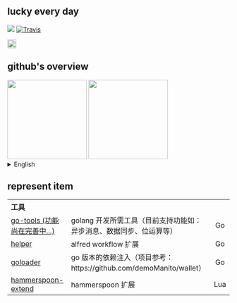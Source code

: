 ## lucky every day
<img src="https://wakatime.com/badge/user/2b8721ce-129f-413a-8c60-69d3022357a9.svg" /> [![Travis](https://img.shields.io/badge/bestlanguage-golang-green)]()

<img src="https://media.giphy.com/media/Dh5q0sShxgp13DwrvG/giphy.gif" width="20px">


## github's overview
 <div>
  <img height="180" src="https://github-readme-stats.vercel.app/api?username=demoManito&include_all_commits=true&show_icons=true&hide_border=true&theme=dracula&locale=cn"/>
  <img height="180" src="https://github-readme-stats.vercel.app/api/top-langs/?username=demoManito&locale=cn"/>
</div>

<details>
  <summary>
    English
  </summary>
  <div>
    <div>
      <img height="180" src="https://github-readme-stats.vercel.app/api?username=demoManito&include_all_commits=true&show_icons=true&hide_border=true&theme=dracula"/>
      <img height="180" src="https://github-readme-stats.vercel.app/api/top-langs/?username=demoManito"/>
    </div>
  <div>
</details>
    
   
## represent item
<table>
 <th colspan="3" align="left">工具</th>
 <tr>
    <td><a href="https://github.com/demoManito/go-tools">go-tools (功能尚在完善中...)</a></td>
    <td>golang 开发所需工具（目前支持功能如：异步消息、数据同步、位运算等）</td>
    <td align="center">Go</td>
 </tr>
 <tr>
    <td><a href="https://github.com/demoManito/helper">helper</a></td>
    <td>alfred workflow 扩展</td>
    <td align="center">Go</td>
  </tr>
  <tr>
    <td><a href="https://github.com/demoManito/goloader">goloader</a></td>
    <td>go 版本的依赖注入（项目参考：https://github.com/demoManito/wallet）</td>
    <td align="center">Go</td>
  </tr>
<!--   <tr>
    <td><a href="https://github.com/demoManito/gin-handler">gin-handle</a></td>
    <td>handler 治理解决方案 (基于 gin)</td>
    <td align="center">Go</td>
  </tr> -->
  <tr>
    <td><a href="https://github.com/demoManito/hammerspoon-extend">hammerspoon-extend</a></td>
    <td>hammerspoon 扩展</td>
    <td align="center">Lua</td>
  </tr>
</table>
